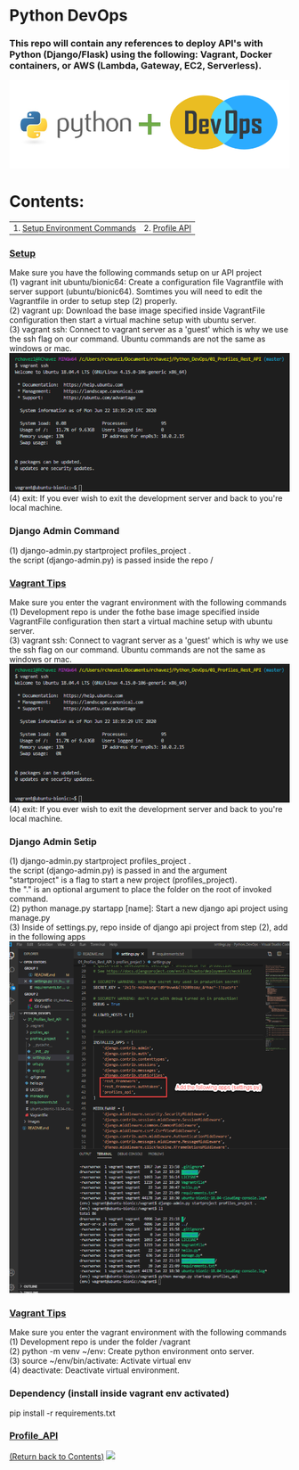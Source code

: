 # Python DevOps

### This repo will contain any references to deploy API's with Python (Django/Flask) using the following: Vagrant, Docker containers, or AWS (Lambda, Gateway, EC2, Serverless). 


![alt text](https://github.com/rchavezj/Pyhon_DevOps/blob/master/Images/Python_DevOps.PNG)


# Contents: 
|                        |                                          |
| ---------------------- | ---------------------------------------- |
| 1. [Setup Environment Commands](#Setup)                         | 2. [Profile API](#Profile_API) |


### [Setup](#)
Make sure you have the following commands setup on ur API project </br>
(1) vagrant init ubuntu/bionic64: Create a configuration file Vagrantfile with server support (ubuntu/bionic64). Somtimes you will need to edit the Vagrantfile in order to setup step (2) properly.   </br>
(2) vagrant up: Download the base image specified inside VagrantFile configuration then start a virtual machine setup with ubuntu server.  </br>
(3) vagrant ssh: Connect to vagrant server as a 'guest' which is why we use the ssh flag on our command. Ubuntu commands are not the same as windows or mac. </br>
![alt text](https://github.com/rchavezj/Pyhon_DevOps/blob/master/Images/vagrantSSH.png)
(4) exit: If you ever wish to exit the development server and back to you're local machine. 

### Django Admin Command
(1) django-admin.py startproject profiles_project . </br>
the script (django-admin.py) is passed inside the repo /

### [Vagrant Tips](#)
Make sure you enter the vagrant environment with the following commands </br>
(1) Development repo is under the fothe base image specified inside VagrantFile configuration then start a virtual machine setup with ubuntu server.  </br>
(3) vagrant ssh: Connect to vagrant server as a 'guest' which is why we use the ssh flag on our command. Ubuntu commands are not the same as windows or mac. </br>
![alt text](https://github.com/rchavezj/Pyhon_DevOps/blob/master/Images/vagrantSSH.png)
(4) exit: If you ever wish to exit the development server and back to you're local machine. 

### Django Admin Setip
(1) django-admin.py startproject profiles_project . </br>
the script (django-admin.py) is passed in and the argument </br>
"startproject" is a flag to start a new project (profiles_project). </br>
the "." is an optional argument to place the folder on the root of invoked command.  </br>
(2) python manage.py startapp [name]: Start a new django api project using manage.py</br>
(3) Inside of settings.py, repo inside of django api project from step (2), add in the following apps </br>
![alt text](https://github.com/rchavezj/Pyhon_DevOps/blob/master/Images/settings.png)

### [Vagrant Tips](#)
Make sure you enter the vagrant environment with the following commands </br>
(1) Development repo is under the folder /vagrant </br>
(2) python -m venv ~/env: Create python environment onto server. </br> 
(3) source ~/env/bin/activate: Activate virtual env </br>
(4) deactivate: Deactivate virtual environment.
</br> 

### Dependency (install inside vagrant env activated)
pip install -r requirements.txt </br>

### [Profile_API](#)
[(Return back to Contents)](#Contents)
<img src="#" width="700">
